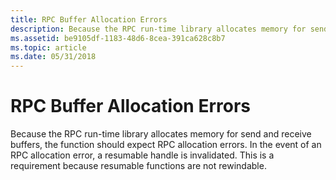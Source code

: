 ```yaml
---
title: RPC Buffer Allocation Errors
description: Because the RPC run-time library allocates memory for send and receive buffers, the function should expect RPC allocation errors.
ms.assetid: be9105df-1183-48d6-8cea-391ca628c8b7
ms.topic: article
ms.date: 05/31/2018
---
```


# RPC Buffer Allocation Errors

Because the RPC run-time library allocates memory for send and receive buffers, the function should expect RPC allocation errors. In the event of an RPC allocation error, a resumable handle is invalidated. This is a requirement because resumable functions are not rewindable.

 

 




